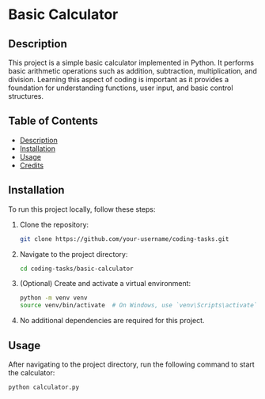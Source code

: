 # Basic Calculator

## Description
This project is a simple basic calculator implemented in Python. It performs basic arithmetic operations such as addition, subtraction, multiplication, and division. Learning this aspect of coding is important as it provides a foundation for understanding functions, user input, and basic control structures.

## Table of Contents
- [Description](#description)
- [Installation](#installation)
- [Usage](#usage)
- [Credits](#credits)

## Installation
To run this project locally, follow these steps:

1. Clone the repository:
    ```bash
    git clone https://github.com/your-username/coding-tasks.git
    ```

2. Navigate to the project directory:
    ```bash
    cd coding-tasks/basic-calculator
    ```

3. (Optional) Create and activate a virtual environment:
    ```bash
    python -m venv venv
    source venv/bin/activate  # On Windows, use `venv\Scripts\activate`
    ```

4. No additional dependencies are required for this project.

## Usage
After navigating to the project directory, run the following command to start the calculator:
```bash
python calculator.py
 
